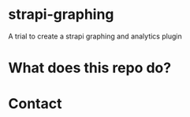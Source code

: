 # strapi-graphing

A trial to create a strapi graphing and analytics plugin

# What does this repo do?

# Contact

